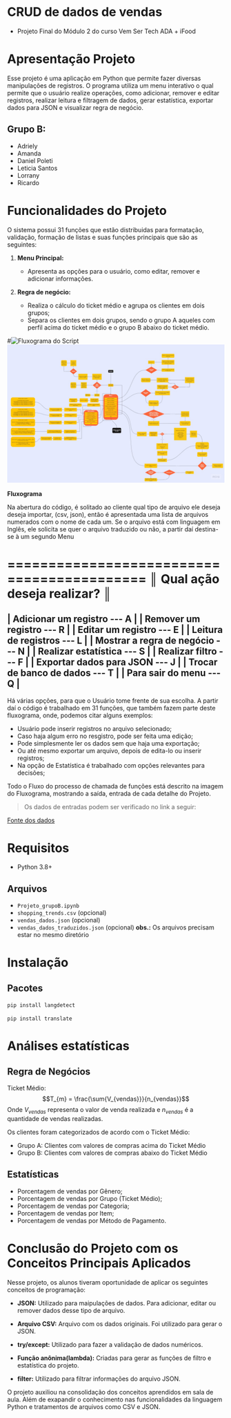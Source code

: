 # CRUD de dados de vendas
- Projeto Final do Módulo 2 do curso Vem Ser Tech ADA + iFood

# Apresentação Projeto
Esse projeto é uma aplicação em Python que permite fazer diversas manipulações de registros. O programa utiliza um menu interativo o qual permite que o usuário realize operações, como adicionar, remover e editar registros, realizar leitura e filtragem de dados, gerar estatística, exportar dados para JSON e visualizar regra de negócio.

 ## Grupo B:

- Adriely
- Amanda
- Daniel Poleti 
- Leticia Santos
- Lorrany 
- Ricardo

# Funcionalidades do Projeto

O sistema possui 31 funções que estão distribuidas para formatação, validação, formação de listas e suas funções principais que são as seguintes:

1. **Menu Principal:**
    - Apresenta as opções para o usuário, como editar, remover e adicionar informações. 

2. **Regra de negócio:**
    - Realiza o cálculo do ticket médio e agrupa os clientes em dois grupos; 
    - Separa os clientes em dois grupos, sendo o grupo A aqueles com perfil acima do ticket médio e o grupo B abaixo do ticket médio.

#![Fluxograma do Script](https://miro.com/app/board/uXjVNNQHetw=/?moveToViewport=-5856,-879,7669,3565&embedId=44500891566)
![Fluxograma](Flowchart.jpg)

**Fluxograma** 

Na abertura do código, é solitado ao cliente qual tipo de arquivo ele deseja deseja importar, (csv, json), então é apresentada uma lista de arquivos numerados com o nome de cada um. 
Se o arquivo está com linguagem em Inglês, ele solicita se quer o arquivo traduzido ou não, a partir daí  destina-se à um segundo Menu

===========================================
║       Qual ação deseja realizar?        ║
===========================================
| Adicionar um registro             --- A |
| Remover um registro               --- R |
| Editar um registro                --- E |
| Leitura de registros              --- L |
| Mostrar a regra de negócio        --- N |
| Realizar estatística              --- S |
| Realizar filtro                   --- F |
| Exportar dados para JSON          --- J |
| Trocar de banco de dados          --- T |
| Para sair do menu                 --- Q |
-------------------------------------------

Há várias opções, para que o Usuário tome frente de sua escolha.
A partir daí o código é trabalhado em 31 funções, que também fazem parte deste fluxograma, onde, podemos citar alguns exemplos:

- Usuário pode inserir registros no arquivo selecionado;
- Caso haja algum erro no resgistro, pode ser feita uma edição;
- Pode simplesmente ler os dados sem que haja uma exportação;
- Ou até mesmo exportar um arquivo, depois de edita-lo ou inserir registros;
- Na opção de Estatística é trabalhado com opções relevantes para decisões;

Todo o Fluxo do processo de chamada de funções está descrito na imagem do Fluxograma, mostrando a saída, entrada de cada detalhe do Projeto.

> Os dados de entradas podem ser verificado no link a seguir:

[Fonte dos dados](https://www.kaggle.com/datasets/iamsouravbanerjee/customer-shopping-trends-dataset)
# Requisitos
- Python 3.8+
 ## Arquivos
- `Projeto_grupoB.ipynb`
- `shopping_trends.csv` (opcional)
- `vendas_dados.json` (opcional)
- `vendas_dados_traduzidos.json` (opcional)
 **obs.:** Os arquivos precisam estar no mesmo diretório
# Instalação
## Pacotes
`pip install langdetect`

`pip install translate`

# Análises estatísticas
## Regra de Negócios
Ticket Médio:
$$T_{m} = \frac{\sum{V_{vendas}}}{n_{vendas}}$$
Onde $V_{vendas}$ representa o valor de venda realizada e $n_{vendas}$ é a quantidade de vendas realizadas.

Os clientes foram categorizados de acordo com o Ticket Médio:
- Grupo A: Clientes com valores de compras acima do Ticket Médio
- Grupo B: Clientes com valores de compras abaixo do Ticket Médio


## Estatísticas
- Porcentagem de vendas por Gênero;
- Porcentagem de vendas por Grupo (Ticket Médio);
- Porcentagem de vendas por Categoria;
- Porcentagem de vendas por Item;
- Porcentagem de vendas por Método de Pagamento.

# Conclusão do Projeto com os Conceitos Principais Aplicados

Nesse projeto, os alunos tiveram oportunidade de aplicar os seguintes conceitos de programação:
- **JSON:** Utilizado para maipulações de dados. Para adicionar, editar ou remover dados desse tipo de arquivo.

- **Arquivo CSV:** Arquivo com os dados originais. Foi utilizado para gerar o JSON.

- **try/except:** Utilizado para fazer a validação de dados numéricos.

- **Função anônima(lambda):** Criadas para gerar as funções de filtro e estatística do projeto.

- **filter:** Utilizado para filtrar informações do arquivo JSON.

O projeto auxiliou na consolidação dos conceitos aprendidos em sala de aula. Além de exapandir o conhecimento nas funcionalidades da linguagem Python e tratamentos de arquivos como CSV e JSON.

